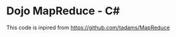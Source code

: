 Dojo MapReduce - C#
====================

This code is inpired from https://github.com/tadams/MapReduce